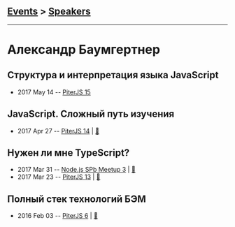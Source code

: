 ## [Events](../README.md) > [Speakers](../speakers.md)
---

# Александр Баумгертнер

## Структура и интерпретация языка JavaScript
- 2017 May 14 -- [PiterJS 15](https://www.youtube.com/watch?v=kqmW8PtObPo)    
## JavaScript. Сложный путь изучения
- 2017 Apr 27 -- [PiterJS 14](https://www.youtube.com/watch?v=2uWh7V70_d8)  | [:notebook:](https://easy-deep-learning.github.io/boost-your-javascript-knowledge-level/)  
## Нужен ли мне TypeScript?
- 2017 Mar 31 -- [Node.js SPb Meetup 3](https://youtu.be/Yxsf06JSGCE?t=11615)  | [:notebook:](https://easy-deep-learning.github.io/types-sugar-in-javascript/)  
- 2017 Mar 23 -- [PiterJS 13](https://www.youtube.com/watch?v=0lu3WYLW4ps)  | [:notebook:](https://easy-deep-learning.github.io/types-sugar-in-javascript/)  
## Полный стек технологий БЭМ
- 2016 Feb 03 -- [PiterJS 6](https://www.youtube.com/watch?v=VsGl-xZtxFg)  | [:notebook:](http://alexbaumgertner.github.io/presentation-bem-stack/)  
